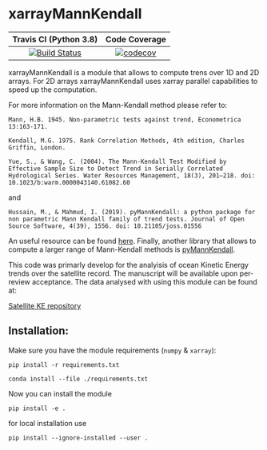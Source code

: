 # xarrayMannKendall

| Travis CI (Python 3.8) | Code Coverage |
|:----------------------:|:-------------:|
| [![Build Status](https://travis-ci.com/josuemtzmo/xarrayMannKendall.svg?branch=master)](https://travis-ci.com/josuemtzmo/xarrayMannKendall) | [![codecov](https://codecov.io/gh/josuemtzmo/xarrayMannKendall/branch/master/graph/badge.svg)](https://codecov.io/gh/josuemtzmo/xarrayMannKendall) |

xarrayMannKendall is a module that allows to compute trens over 1D and 2D arrays.
For 2D arrays xarrayMannKendall uses xarray parallel capabilities to speed up the computation. 

For more information on the Mann-Kendall method please refer to:

```
Mann, H.B. 1945. Non-parametric tests against trend, Econometrica 13:163-171.
```

```
Kendall, M.G. 1975. Rank Correlation Methods, 4th edition, Charles Griffin, London.
```

```
Yue, S., & Wang, C. (2004). The Mann-Kendall Test Modified by Effective Sample Size to Detect Trend in Serially Correlated Hydrological Series. Water Resources Management, 18(3), 201–218. doi: 10.1023/b:warm.0000043140.61082.60
```
and
```
Hussain, M., & Mahmud, I. (2019). pyMannKendall: a python package for non parametric Mann Kendall family of trend tests. Journal of Open Source Software, 4(39), 1556. doi: 10.21105/joss.01556
```

An useful resource can be found [here](https://vsp.pnnl.gov/help/vsample/Design_Trend_Mann_Kendall.htm). Finally, another library that allows to compute a larger range of Mann-Kendall methods is [pyMannKendall](https://github.com/mmhs013/pyMannKendall).

This code was primarly develop for the analyisis of ocean Kinetic Energy trends 
over the satellite record. The manuscript will be available upon per-review acceptance. 
The data analysed with using this module can be found at:

[Satellite KE repository]()

## Installation:

Make sure you have the module requirements (`numpy` & `xarray`):

```
pip install -r requirements.txt 
```

```
conda install --file ./requirements.txt
```

Now you can install the module

```
pip install -e .
```
for local installation use 
```
pip install --ignore-installed --user .
```